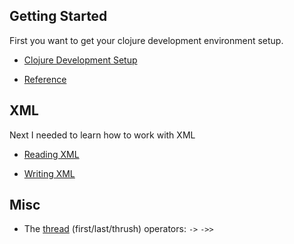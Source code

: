 ## Getting Started

First you want to get your clojure development environment setup.  

* [Clojure Development Setup](clojure-development-setup.md)

* [Reference](clojure.md)

## XML

Next I needed to learn how to work with XML

* [Reading XML](clojure-read-xml.md)

* [Writing XML](clojure-write-xml.md)

## Misc

* The [thread](clojure-thread.md) (first/last/thrush) operators: `->` `->>`


